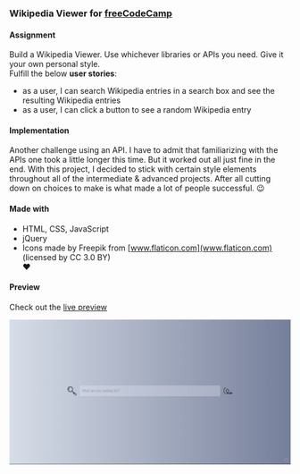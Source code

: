 ### Wikipedia Viewer for [freeCodeCamp](https://www.freecodecamp.org/challenges/build-a-wikipedia-viewer)

#### Assignment
Build a Wikipedia Viewer. Use whichever libraries or APIs you need. Give it your own personal style.  
Fulfill the below **user stories**:
- as a user, I can search Wikipedia entries in a search box and see the resulting Wikipedia entries  
- as a user, I can click a button to see a random Wikipedia entry  

#### Implementation
Another challenge using an API. I have to admit that familiarizing with the APIs one took a little longer this time. But it worked out all just fine in the end. With this project, I decided to stick with certain style elements throughout all of the intermediate & advanced projects. After all cutting down on choices to make is what made a lot of people successful. :wink: 

#### Made with
- HTML, CSS, JavaScript  
- jQuery  
- Icons made by Freepik from [www.flaticon.com](www.flaticon.com) (licensed by CC 3.0 BY)  
♥

#### Preview

Check out the [live preview](https://miffili.github.io/freeCodeCamp/FED-wikipediaviewer)

![Screenshot of the Wikipedia Viewer for freeCodeCamp](https://raw.githubusercontent.com/Miffili/freeCodeCamp/25f347e256804d53b0b046f2002834678470469c/FED-wikipediaviewer/preview/2018-02-04%2012_29_01-Wikipedia%20Viewer.png "Screenshot of the Wikipedia Viewer for freeCodeCamp")
